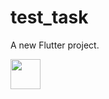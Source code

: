 # test_task

A new Flutter project.

<img src="https://user-images.githubusercontent.com/38787950/162971322-e170478e-46da-4a43-b800-8c5489a5a0f5.png" width="48">
